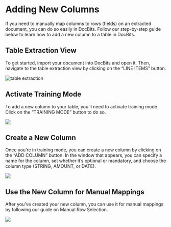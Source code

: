 # Adding New Columns

If you need to manually map columns to rows (fields) on an extracted document, you can do so easily in DocBits. Follow our step-by-step guide below to learn how to add a new column to a table in DocBits.

## Table Extraction View

To get started, import your document into DocBits and open it. Then, navigate to the table extraction view by clicking on the “LINE ITEMS” button.

![table extraction](https://lh7-us.googleusercontent.com/Vho7zf3IF8Ouhb1RPLsznDVkUs68W0iOOGe0hYtPot700kt89xTZ570-e8\_J25ozSSg5doIqa4q8ZfSN2EZxUCGOGGoi-K53xjzKa5B9kZ\_oF6KktQw7pCqHXVPYMoiqZT9tGuFxslB9j\_4E2HLIGzw)

## Activate Training Mode

To add a new column to your table, you’ll need to activate training mode. Click on the “TRAINING MODE” button to do so.

![](https://lh7-us.googleusercontent.com/OMu3pcU7M5rybbzU4ZfpKEFzuWvtrJXfJx2VZ8XvyhkMU3\_M5qD1v78EB1PA6hVkjKkaKkVmMlbZyULcZAMNUbPIeeC\_bO5F-OeaqPac-VuKlq4X2w1-ZtikfZG2HXAffU1x\_55JYb3jWQk14qIKA5w)

## Create a New Column

Once you’re in training mode, you can create a new column by clicking on the “ADD COLUMN” button. In the window that appears, you can specify a name for the column, set whether it’s optional or mandatory, and choose the column type (STRING, AMOUNT, or DATE).

![](https://lh7-us.googleusercontent.com/ibbW-3CFMB61u77\_03ClvI0UHPCQ4ek8P082uB\_YtZW0OI04HOhNjgFIq0dxcUY3FWwx-4w0\_5GWwH37TB5ScswuLprfxQFLL7ICZACdin-4CTKf83z6DKgIWEkHJDui37byDccTrlKYfFfmb1nSQ14)

## Use the New Column for Manual Mappings

After you’ve created your new column, you can use it for manual mappings by following our guide on Manual Row Selection.

![](https://lh7-us.googleusercontent.com/9Fxc0zDpm235h0xtU9Tldhx2T48fVrt3vdwcfsTT03B\_GqFxdON6ROKw5qV06Lo66knjoMMr1C8CJcWrA266bPxI\_FDp6X3EiBFbV\_Z9wXzG6rYVmMvZIrYFx6-K0xW90VwM8esT219SidnZ2RBGu6c)


